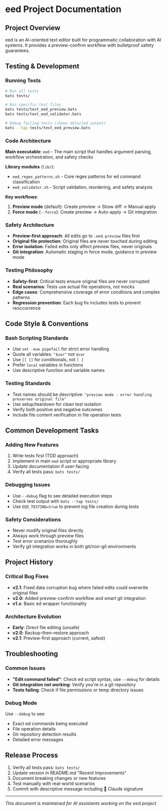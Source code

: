 # eed Project Documentation

## Project Overview

eed is an AI-oriented text editor built for programmatic collaboration with AI systems. It provides a preview-confirm workflow with bulletproof safety guarantees.

## Testing & Development

### Running Tests
```bash
# Run all tests
bats tests/

# Run specific test files
bats tests/test_eed_preview.bats
bats tests/test_eed_validator.bats

# Debug failing tests (shows detailed output)
bats --tap tests/test_eed_preview.bats
```

### Code Architecture

**Main executable**: `eed` - The main script that handles argument parsing, workflow orchestration, and safety checks

**Library modules** (`lib/`):
- `eed_regex_patterns.sh` - Core regex patterns for ed command classification
- `eed_validator.sh` - Script validation, reordering, and safety analysis

**Key workflows**:
1. **Preview mode** (default): Create preview → Show diff → Manual apply
2. **Force mode** (`--force`): Create preview → Auto-apply → Git integration

### Safety Architecture

- **Preview-first approach**: All edits go to `.eed.preview` files first
- **Original file protection**: Original files are never touched during editing
- **Error isolation**: Failed edits only affect preview files, never originals
- **Git integration**: Automatic staging in force mode, guidance in preview mode

### Testing Philosophy

- **Safety-first**: Critical tests ensure original files are never corrupted
- **Real scenarios**: Tests use actual file operations, not mocks
- **Edge cases**: Comprehensive coverage of error conditions and complex patterns
- **Regression prevention**: Each bug fix includes tests to prevent reoccurrence

## Code Style & Conventions

### Bash Scripting Standards
- Use `set -euo pipefail` for strict error handling
- Quote all variables: `"$var"` not `$var`
- Use `[[ ]]` for conditionals, not `[ ]`
- Prefer `local` variables in functions
- Use descriptive function and variable names

### Testing Standards
- Test names should be descriptive: `"preview mode - error handling preserves original file"`
- Use setup/teardown for clean test isolation
- Verify both positive and negative outcomes
- Include file content verification in file operation tests

## Common Development Tasks

### Adding New Features
1. Write tests first (TDD approach)
2. Implement in main `eed` script or appropriate library
3. Update documentation if user-facing
4. Verify all tests pass: `bats tests/`

### Debugging Issues
- Use `--debug` flag to see detailed execution steps
- Check test output with `bats --tap tests/`
- Use `EED_TESTING=true` to prevent log file creation during tests

### Safety Considerations
- Never modify original files directly
- Always work through preview files
- Test error scenarios thoroughly
- Verify git integration works in both git/non-git environments

## Project History

### Critical Bug Fixes
- **v2.1**: Fixed data corruption bug where failed edits could overwrite original files
- **v2.0**: Added preview-confirm workflow and smart git integration
- **v1.x**: Basic ed wrapper functionality

### Architecture Evolution
- **Early**: Direct file editing (unsafe)
- **v2.0**: Backup-then-restore approach
- **v2.1**: Preview-first approach (current, safest)

## Troubleshooting

### Common Issues
- **"Edit command failed"**: Check ed script syntax, use `--debug` for details
- **Git integration not working**: Verify you're in a git repository
- **Tests failing**: Check if file permissions or temp directory issues

### Debug Mode
Use `--debug` to see:
- Exact ed commands being executed
- File operation details
- Git repository detection results
- Detailed error messages

## Release Process

1. Verify all tests pass: `bats tests/`
2. Update version in README.md "Recent Improvements"
3. Document breaking changes or new features
4. Test manually with real-world scenarios
5. Commit with descriptive message including 🤖 Claude signature

---
*This document is maintained for AI assistants working on the eed project*